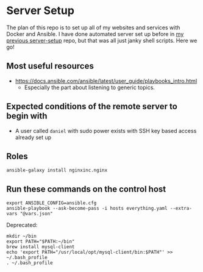 # Server Setup
The plan of this repo is to set up all of my websites and services with Docker and Ansible. I have done automated server set up before in [my previous server-setup](https://github.com/banool/server-setup-old) repo, but that was all just janky shell scripts. Here we go!

## Most useful resources
- https://docs.ansible.com/ansible/latest/user_guide/playbooks_intro.html
  - Especially the part about listening to generic topics.

## Expected conditions of the remote server to begin with
- A user called `daniel` with sudo power exists with SSH key based access already set up

## Roles
```
ansible-galaxy install nginxinc.nginx
```

## Run these commands on the control host
```
export ANSIBLE_CONFIG=ansible.cfg
ansible-playbook --ask-become-pass -i hosts everything.yaml --extra-vars "@vars.json"
```

Deprecated:
```
mkdir ~/bin
export PATH="$PATH:~/bin"
brew install mysql-client
echo 'export PATH="/usr/local/opt/mysql-client/bin:$PATH"' >> ~/.bash_profile
. ~/.bash_profile
```


